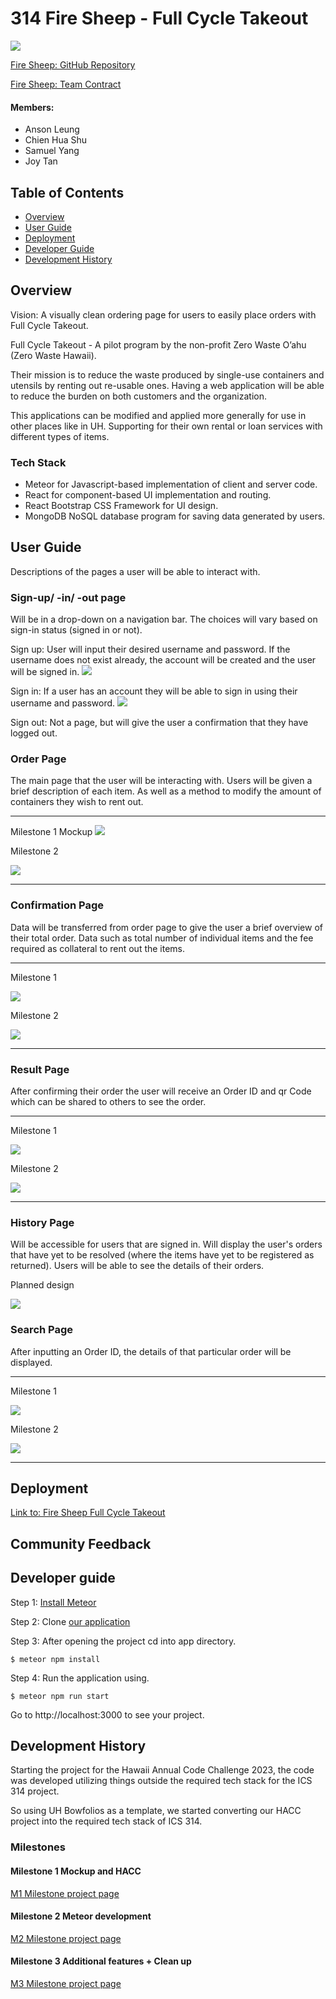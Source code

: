 # 314 Fire Sheep - Full Cycle Takeout

![](doc/FireSheep-FCTWhite.png)

<a href="https://github.com/314FireSheep/314FireSheep.github.io" target="_blank">Fire Sheep: GitHub Repository</a>

<a href="https://docs.google.com/document/d/14e3PUx9-a2lmzZ4E8buuaetMcWakf2GQPMhze3hWj8s/edit?usp=sharing" target="_blank">Fire Sheep: Team Contract</a>

#### Members:

- Anson Leung
- Chien Hua Shu
- Samuel Yang
- Joy Tan

## Table of Contents
* [Overview](#overview)
* [User Guide](#user-guide)
* [Deployment](#deployment)
* [Developer Guide](#developer-guide)
* [Development History](#development-history)

## Overview

Vision: A visually clean ordering page for users to easily place orders with Full Cycle Takeout.

Full Cycle Takeout - A pilot program by the non-profit Zero Waste O’ahu (Zero Waste Hawaii).

Their mission is to reduce the waste produced by single-use containers and utensils by renting out re-usable ones. Having a web application will be able to reduce the burden on both customers and the organization.

This applications can be modified and applied more generally for use in other places like in UH. Supporting for their own rental or loan services with different types of items.

### Tech Stack

- Meteor for Javascript-based implementation of client and server code.
- React for component-based UI implementation and routing.
- React Bootstrap CSS Framework for UI design.
- MongoDB NoSQL database program for saving data generated by users.

## User Guide
Descriptions of the pages a user will be able to interact with.

### Sign-up/ -in/ -out page
Will be in a drop-down on a navigation bar. The choices will vary based on sign-in status (signed in or not).

Sign up: User will input their desired username and password. If the username does not exist already, the account will be created and the user will be signed in.
![](doc/Register-Prototype1.png)

Sign in: If a user has an account they will be able to sign in using their username and password.
![](doc/Login-Prototype1.png)

Sign out: Not a page, but will give the user a confirmation that they have logged out.

### Order Page
The main page that the user will be interacting with. Users will be given a brief description of each item. As well as a method to modify the amount of containers they wish to rent out.

***
Milestone 1 Mockup
![](doc/Order-Prototype1.png)

Milestone 2

![](doc/Order-Prototype2.png)

***

### Confirmation Page
Data will be transferred from order page to give the user a brief overview of their total order. Data such as total number of individual items and the fee required as collateral to rent out the items.

***
Milestone 1

![](doc/Confirmation-Prototype1.png)

Milestone 2

![](doc/Confirmation-Prototype2.png)

***

### Result Page
After confirming their order the user will receive an Order ID and qr Code which can be shared to others to see the order.

***
Milestone 1

![](doc/Result-Prototype1.png)

Milestone 2

![](doc/Result-Prototype2.png)

***

### History Page
Will be accessible for users that are signed in. Will display the user's orders that have yet to be resolved (where the items have yet to be registered as returned). Users will be able to see the details of their orders.

Planned design

![](doc/History-Prototype1.png)

### Search Page
After inputting an Order ID, the details of that particular order will be displayed. 
***
Milestone 1

![](doc/Search-Prototype1.png)

Milestone 2

![](doc/Search-Prototype2.png)

***

## Deployment
<a href="https://firesheep.me/order" target="_blank">Link to: Fire Sheep Full Cycle Takeout</a>

## Community Feedback

## Developer guide

Step 1: [Install Meteor](https://docs.meteor.com/install.html)

Step 2: Clone [our application](https://github.com/314FireSheep/FullCycleTakeout)

Step 3: After opening the project cd into app directory.
```
$ meteor npm install
```
Step 4: Run the application using.
```
$ meteor npm run start
```
Go to http://localhost:3000 to see your project.

## Development History

Starting the project for the Hawaii Annual Code Challenge 2023, the code was developed utilizing things outside the required tech stack for the ICS 314 project. 

So using UH Bowfolios as a template, we started converting our HACC project into the required tech stack of ICS 314.

### Milestones

#### Milestone 1 Mockup and HACC
<a href="https://github.com/orgs/314FireSheep/projects/1" target="_blank">M1 Milestone project page</a>

#### Milestone 2 Meteor development
<a href="https://github.com/orgs/314FireSheep/projects/2">M2 Milestone project page</a>

#### Milestone 3 Additional features + Clean up
<a href="https://github.com/orgs/314FireSheep/projects/3">M3 Milestone project page</a>
